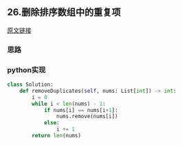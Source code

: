 ## 26.删除排序数组中的重复项

[原文链接](https://leetcode-cn.com/problems/remove-duplicates-from-sorted-array/)

### 思路

### python实现
```python
class Solution:
    def removeDuplicates(self, nums: List[int]) -> int:
        i = 0
        while i < len(nums) - 1:
            if nums[i] == nums[i+1]:
                nums.remove(nums[i])
            else:
                i += 1
        return len(nums)            
```